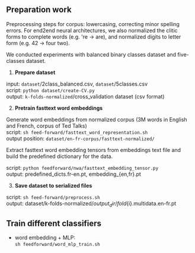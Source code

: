 ## Preparation work
 
Preprocessing steps for corpus: lowercasing, correcting minor spelling errors. For end2end neural architectures, we also normalized the clitic forms to complete words (e.g. 're -> are), and normalized digits to letter form (e.g. 42 -> four two).

We conducted experiments with balanced binary classes dataset and five-classes dataset. 

1. **Prepare dataset**

input: `dataset`/2class_balanced.csv, `dataset`/5classes.csv <br/>
script: `python dataset/create-CV.py` <br/>
output: `k-folds-normalized`/cross_validation dataset (csv format)

2. **Pretrain fasttext word embeddings**

Generate word embeddings from normalized corpus (3M words in English and French, corpus of Ted Talks) <br/> 
script: `sh feed-forward/fasttext_word_representation.sh` <br/> 
output position: `dataset/en-fr-corpus/fasttext-normalized/`

Extract fasttext word embedding tensors from embeddings text file and build the predefined dictionary for the data. 

script: `python feedforward/nwa/fasttext_embedding_tensor.py` <br/>     <!-- should be moved to feed-forward/  -->
output: predefined_dicts.fr-en.pt, embedding_{en,fr}.pt

<!-- how character embeddings are obtained  -->

3. **Save dataset to serialized files**

script: `sh feed-forward/preprocess.sh` <br/>
output: dataset/k-folds-normalized/${output_dir}/fold${i}.multidata.en-fr.pt

## Train different classifiers

<!-- nwa/nwa.py  -->

- word embedding + MLP: <br/>
`sh feedforward/word_mlp_train.sh`    



<!-- ### questions on CNN architecture:
the code to build alignment matrix 
what does adaptive pooling do 

files not yet uploaded
dataset/en-fr-corpus/fasttext-normalized/*  1.73G

  -->

